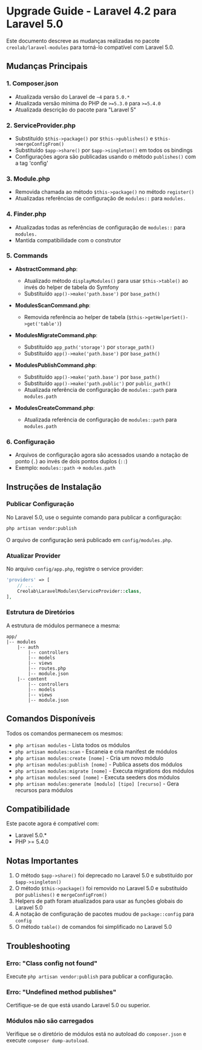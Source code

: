 # Upgrade Guide - Laravel 4.2 para Laravel 5.0

Este documento descreve as mudanças realizadas no pacote `creolab/laravel-modules` para torná-lo compatível com Laravel 5.0.

## Mudanças Principais

### 1. Composer.json
- Atualizada versão do Laravel de `~4` para `5.0.*`
- Atualizada versão mínima do PHP de `>=5.3.0` para `>=5.4.0`
- Atualizada descrição do pacote para "Laravel 5"

### 2. ServiceProvider.php
- Substituído `$this->package()` por `$this->publishes()` e `$this->mergeConfigFrom()`
- Substituído `$app->share()` por `$app->singleton()` em todos os bindings
- Configurações agora são publicadas usando o método `publishes()` com a tag 'config'

### 3. Module.php
- Removida chamada ao método `$this->package()` no método `register()`
- Atualizadas referências de configuração de `modules::` para `modules.`

### 4. Finder.php
- Atualizadas todas as referências de configuração de `modules::` para `modules.`
- Mantida compatibilidade com o construtor

### 5. Commands
- **AbstractCommand.php**: 
  - Atualizado método `displayModules()` para usar `$this->table()` ao invés do helper de tabela do Symfony
  - Substituído `app()->make('path.base')` por `base_path()`
  
- **ModulesScanCommand.php**: 
  - Removida referência ao helper de tabela (`$this->getHelperSet()->get('table')`)
  
- **ModulesMigrateCommand.php**: 
  - Substituído `app_path('storage')` por `storage_path()`
  - Substituído `app()->make('path.base')` por `base_path()`
  
- **ModulesPublishCommand.php**: 
  - Substituído `app()->make('path.base')` por `base_path()`
  - Substituído `app()->make('path.public')` por `public_path()`
  - Atualizada referência de configuração de `modules::path` para `modules.path`
  
- **ModulesCreateCommand.php**: 
  - Atualizada referência de configuração de `modules::path` para `modules.path`

### 6. Configuração
- Arquivos de configuração agora são acessados usando a notação de ponto (`.`) ao invés de dois pontos duplos (`::`)
- Exemplo: `modules::path` → `modules.path`

## Instruções de Instalação

### Publicar Configuração

No Laravel 5.0, use o seguinte comando para publicar a configuração:

```bash
php artisan vendor:publish
```

O arquivo de configuração será publicado em `config/modules.php`.

### Atualizar Provider

No arquivo `config/app.php`, registre o service provider:

```php
'providers' => [
    // ...
    Creolab\LaravelModules\ServiceProvider::class,
],
```

### Estrutura de Diretórios

A estrutura de módulos permanece a mesma:

```
app/
|-- modules
    |-- auth
        |-- controllers
        |-- models
        |-- views
        |-- routes.php
        |-- module.json
    |-- content
        |-- controllers
        |-- models
        |-- views
        |-- module.json
```

## Comandos Disponíveis

Todos os comandos permanecem os mesmos:

- `php artisan modules` - Lista todos os módulos
- `php artisan modules:scan` - Escaneia e cria manifest de módulos
- `php artisan modules:create [nome]` - Cria um novo módulo
- `php artisan modules:publish [nome]` - Publica assets dos módulos
- `php artisan modules:migrate [nome]` - Executa migrations dos módulos
- `php artisan modules:seed [nome]` - Executa seeders dos módulos
- `php artisan modules:generate [modulo] [tipo] [recurso]` - Gera recursos para módulos

## Compatibilidade

Este pacote agora é compatível com:
- Laravel 5.0.*
- PHP >= 5.4.0

## Notas Importantes

1. O método `$app->share()` foi deprecado no Laravel 5.0 e substituído por `$app->singleton()`
2. O método `$this->package()` foi removido no Laravel 5.0 e substituído por `publishes()` e `mergeConfigFrom()`
3. Helpers de path foram atualizados para usar as funções globais do Laravel 5.0
4. A notação de configuração de pacotes mudou de `package::config` para `config`
5. O método `table()` de comandos foi simplificado no Laravel 5.0

## Troubleshooting

### Erro: "Class config not found"
Execute `php artisan vendor:publish` para publicar a configuração.

### Erro: "Undefined method publishes"
Certifique-se de que está usando Laravel 5.0 ou superior.

### Módulos não são carregados
Verifique se o diretório de módulos está no autoload do `composer.json` e execute `composer dump-autoload`.

